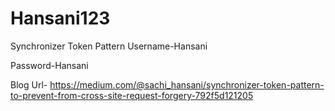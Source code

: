 # Hansani123

Synchronizer Token Pattern
Username-Hansani

Password-Hansani

Blog Url-
https://medium.com/@sachi_hansani/synchronizer-token-pattern-to-prevent-from-cross-site-request-forgery-792f5d121205

